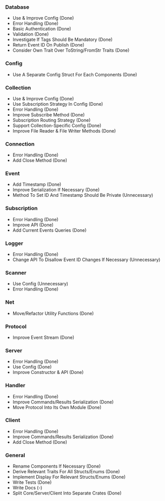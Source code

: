 ### Database

- Use & Improve Config (Done)
- Error Handling (Done)
- Basic Authentication (Done)
- Validation (Done)
- Investigate If Tags Should Be Mandatory (Done)
- Return Event ID On Publish (Done)
- Consider Own Trait Over ToString/FromStr Traits (Done)

### Config

- Use A Separate Config Struct For Each Components (Done)

### Collection

- Use & Improve Config (Done)
- Use Subscription Strategy In Config (Done)
- Error Handling (Done)
- Improve Subscribe Method (Done)
- Subscription Routing Strategy (Done)
- Support Collection-Specific Config (Done)
- Improve File Reader & File Writer Methods (Done)

### Connection

- Error Handling (Done)
- Add Close Method (Done)

### Event

- Add Timestamp (Done)
- Improve Serialization If Necessary (Done)
- Method To Set ID And Timestamp Should Be Private (Unnecessary)

### Subscription

- Error Handling (Done)
- Improve API (Done)
- Add Current Events Queries (Done)

### Logger

- Error Handling (Done)
- Change API To Disallow Event ID Changes If Necessary (Unnecessary)

### Scanner

- Use Config (Unnecessary)
- Error Handling (Done)


### Net

- Move/Refactor Utility Functions (Done)

### Protocol

- Improve Event Stream (Done)

### Server

- Error Handling (Done)
- Use Config (Done)
- Improve Constructor & API (Done)

### Handler

- Error Handling (Done)
- Improve Commands/Results Serialization (Done)
- Move Protocol Into Its Own Module (Done)

### Client

- Error Handling (Done)
- Improve Commands/Results Serialization (Done)
- Add Close Method (Done)

### General

- Rename Components If Necessary (Done)
- Derive Relevant Traits For All Structs/Enums (Done)
- Implement Display For Relevant Structs/Enums (Done)
- Write Tests (Done)
- Write Docs (-)
- Split Core/Server/Client Into Separate Crates (Done)
